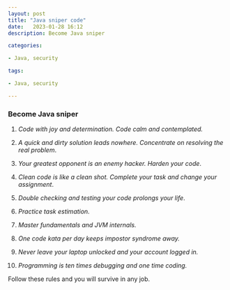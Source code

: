 ```yaml
---
layout: post
title: "Java sniper code"
date:   2023-01-28 16:12
description: Become Java sniper

categories:

- Java, security

tags:

- Java, security

---
```

### Become Java sniper



1. *Code with joy and determination. Code calm and contemplated.*


2. *A quick and dirty solution leads nowhere. Concentrate on resolving the real problem*.


3. *Your greatest opponent is an enemy hacker. Harden your code*.


4. *Clean code is like a clean shot. Complete your task and change your assignment*.


5. *Double checking and testing your code prolongs your life*.


6. *Practice task estimation.*


7. *Master fundamentals and JVM internals.*


8. *One code kata per day keeps impostor syndrome away.*


9. *Never leave your laptop unlocked and your account logged in.*


10. *Programming is ten times debugging and one time coding.*


Follow these rules and you will survive in any job.